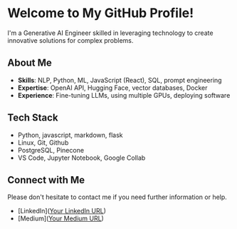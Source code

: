# Welcome to My GitHub Profile!

I'm a Generative AI Engineer skilled in leveraging technology to create innovative solutions for complex problems.

## About Me

- **Skills**: NLP, Python, ML, JavaScript (React), SQL, prompt engineering
- **Expertise**: OpenAI API, Hugging Face, vector databases, Docker
- **Experience**: Fine-tuning LLMs, using multiple GPUs, deploying software

## Tech Stack
- Python, javascript, markdown, flask
- Linux, Git, Github
- PostgreSQL, Pinecone
- VS Code, Jupyter Notebook, Google Collab

## Connect with Me
Please don't hesitate to contact me
if you need further information or help.

- [LinkedIn]([Your LinkedIn URL](https://www.linkedin.com/in/moraa-ontita-b16a49205/))
- [Medium]([Your Medium URL](https://medium.com/@moraaontita1844))

